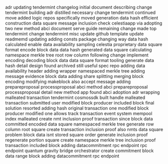 adr updating tendermint changelog initial document describing change tendermint building adr distilled necessary change tendermint continued move added logic repos specifically moved generation data hash efficient construction data square message inclusion check celestiaapp via adopting two new method abci document serve guide remaining change made top tendermint change tendermint misc update github template update readmemd updating adding consts package changing way data hash calculated enable data availability sampling celestia proprietary data square format encode block data data hash generated data square calculating namespace merkle tree root row column following change implement encoding decoding block data data square format tooling generate data hash detail design found archived still useful spec repo adding data availability header adding wrapper namespaced merkle tree adding message evidence block data adding share splitting merging block encoding modifying makeblock also accept message adding prepareproposal processproposal abci method abci prepareproposal processproposal detail new method app found abci adoption adr wrapping malleated transaction tendermint cosmossdk built handle malleated transaction submitted user modified block producer included block final solution resorted adding hash original transaction one modified block producer modified one allows track transaction event system mempool index malleated create nmt inclusion proof transaction since block data committed encoded data square namespaced merkle tree generate row column root square create transaction inclusion proof also nmts data square problem block data isnt stored square order generate inclusion proof regenerate portion square create namespace merkle tree inclusion proof transaction included block adding datacommitment rpc endpoint rpc endpoint quantum gravity bridge orchestrator create commitment block data range block adding datacommitment rpc endpoint